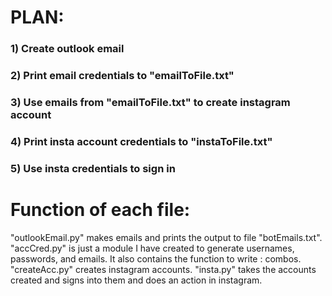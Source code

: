 # PLAN:

### 1) Create outlook email
### 2) Print email credentials to "emailToFile.txt"
### 3) Use emails from "emailToFile.txt" to create instagram account
### 4) Print insta account credentials to "instaToFile.txt"
### 5) Use insta credentials to sign in 

# Function of each file:

"outlookEmail.py" makes emails and prints the output to file "botEmails.txt".
"accCred.py" is just a module I have created to generate usernames, passwords, and emails.
It also contains the function to write <email>:<password> combos.
"createAcc.py" creates instagram accounts.
"insta.py" takes the accounts created and signs into them and does an action in instagram.
